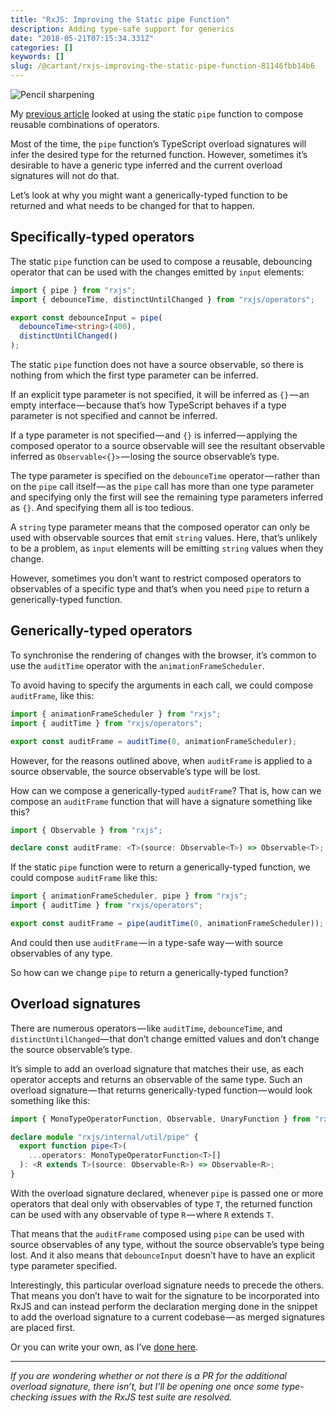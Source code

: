 ```yaml
---
title: "RxJS: Improving the Static pipe Function"
description: Adding type-safe support for generics
date: "2018-05-21T07:15:34.331Z"
categories: []
keywords: []
slug: /@cartant/rxjs-improving-the-static-pipe-function-81146fbb14b6
---
```


![Pencil sharpening](title.jpeg "Photo by Angelina Litvin on Unsplash")

My [previous article](/combining-operators/) looked at using the static `pipe` function to compose reusable combinations of operators.

Most of the time, the `pipe` function’s TypeScript overload signatures will infer the desired type for the returned function. However, sometimes it’s desirable to have a generic type inferred and the current overload signatures will not do that.

Let’s look at why you might want a generically-typed function to be returned and what needs to be changed for that to happen.

## Specifically-typed operators

The static `pipe` function can be used to compose a reusable, debouncing operator that can be used with the changes emitted by `input` elements:

```ts
import { pipe } from "rxjs";
import { debounceTime, distinctUntilChanged } from "rxjs/operators";

export const debounceInput = pipe(
  debounceTime<string>(400),
  distinctUntilChanged()
);
```

The static `pipe` function does not have a source observable, so there is nothing from which the first type parameter can be inferred.

If an explicit type parameter is not specified, it will be inferred as `{}` — an empty interface — because that’s how TypeScript behaves if a type parameter is not specified and cannot be inferred.

If a type parameter is not specified — and `{}` is inferred — applying the composed operator to a source observable will see the resultant observable inferred as `Observable<{}>` — losing the source observable’s type.

The type parameter is specified on the `debounceTime` operator — rather than on the `pipe` call itself — as the `pipe` call has more than one type parameter and specifying only the first will see the remaining type parameters inferred as `{}`. And specifying them all is too tedious.

A `string` type parameter means that the composed operator can only be used with observable sources that emit `string` values. Here, that’s unlikely to be a problem, as `input` elements will be emitting `string` values when they change.

However, sometimes you don’t want to restrict composed operators to observables of a specific type and that’s when you need `pipe` to return a generically-typed function.

## Generically-typed operators

To synchronise the rendering of changes with the browser, it’s common to use the `auditTime` operator with the `animationFrameScheduler`.

To avoid having to specify the arguments in each call, we could compose `auditFrame`, like this:

```ts
import { animationFrameScheduler } from "rxjs";
import { auditTime } from "rxjs/operators";

export const auditFrame = auditTime(0, animationFrameScheduler);
```

However, for the reasons outlined above, when `auditFrame` is applied to a source observable, the source observable’s type will be lost.

How can we compose a generically-typed `auditFrame`? That is, how can we compose an `auditFrame` function that will have a signature something like this?

```ts
import { Observable } from "rxjs";

declare const auditFrame: <T>(source: Observable<T>) => Observable<T>;
```

If the static `pipe` function were to return a generically-typed function, we could compose `auditFrame` like this:

```ts
import { animationFrameScheduler, pipe } from "rxjs";
import { auditTime } from "rxjs/operators";

export const auditFrame = pipe(auditTime(0, animationFrameScheduler));
```

And could then use `auditFrame` — in a type-safe way — with source observables of any type.

So how can we change `pipe` to return a generically-typed function?

## Overload signatures

There are numerous operators — like `auditTime`, `debounceTime`, and `distinctUntilChanged`— that don’t change emitted values and don’t change the source observable’s type.

It’s simple to add an overload signature that matches their use, as each operator accepts and returns an observable of the same type. Such an overload signature — that returns generically-typed function — would look something like this:

```ts
import { MonoTypeOperatorFunction, Observable, UnaryFunction } from "rxjs";

declare module "rxjs/internal/util/pipe" {
  export function pipe<T>(
    ...operators: MonoTypeOperatorFunction<T>[]
  ): <R extends T>(source: Observable<R>) => Observable<R>;
}
```

With the overload signature declared, whenever `pipe` is passed one or more operators that deal only with observables of type `T`, the returned function can be used with any observable of type `R` — where `R` extends `T`.

That means that the `auditFrame` composed using `pipe` can be used with source observables of any type, without the source observable’s type being lost. And it also means that `debounceInput` doesn’t have to have an explicit type parameter specified.

Interestingly, this particular overload signature needs to precede the others. That means you don’t have to wait for the signature to be incorporated into RxJS and can instead perform the declaration merging done in the snippet to add the overload signature to a current codebase — as merged signatures are placed first.

Or you can write your own, as I’ve [done here](https://github.com/cartant/rxjs-etc/blob/v7.2.1/source/genericPipe.ts#L8-L22).

---

_If you are wondering whether or not there is a PR for the additional overload signature, there isn’t, but I’ll be opening one once some type-checking issues with the RxJS test suite are resolved._
